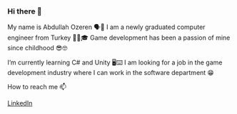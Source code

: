 ### Hi there 👋

My name is Abdullah Ozeren 🗣️🤝
I am a newly graduated computer engineer from Turkey 👨‍🎓🎓
Game development has been a passion of mine since childhood 😎🤓

I’m currently learning C# and Unity 🖥️⌨️
I am looking for a job in the game development industry where I can work in the software department 😁

How to reach me 📫

[LinkedIn](https://www.linkedin.com/in/abdullah-%C3%B6zeren-b15a05285/)

<!--
**abdullahozeren55/abdullahozeren55** is a ✨ _special_ ✨ repository because its `README.md` (this file) appears on your GitHub profile.

Here are some ideas to get you started:

- 🔭 I’m currently working on ...
- 🌱 I’m currently learning ...
- 👯 I’m looking to collaborate on ...
- 🤔 I’m looking for help with ...
- 💬 Ask me about ...
- 📫 How to reach me: ...
- 😄 Pronouns: ...
- ⚡ Fun fact: ...
-->

